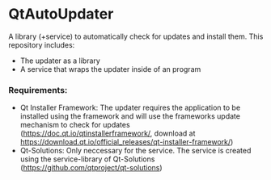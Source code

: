 # QtAutoUpdater
A library (+service) to automatically check for updates and install them. This repository includes:
 - The updater as a library
 - A service that wraps the updater inside of an program

### Requirements:
 - Qt Installer Framework: The updater requires the application to be installed using the framework and will use the frameworks update mechanism to check for updates (https://doc.qt.io/qtinstallerframework/, download at https://download.qt.io/official_releases/qt-installer-framework/)
 - Qt-Solutions: Only neccessary for the service. The service is created using the service-library of Qt-Solutions (https://github.com/qtproject/qt-solutions)
